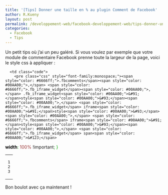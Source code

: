```yaml
---
title: '[Tips] Donner une taille en % au plugin Comment de Facebook'
author: R.Kueny
layout: post
permalink: /developpement-web/facebook-developpement-web/tips-donner-une-taille-en-au-plugin-comment-de-facebook
categories:
  - Facebook
  - Tips
---
```

Un petit tips où j&rsquo;ai un peu galéré. Si vous voulez par exemple que votre module de commentaire Facebook prenne toute la largeur de la page, voici le style css à appliquer :

<div class="wp_syntax">
  <table>
    <tr>
      <td class="line_numbers">
        <pre>1
2
3
</pre>
      </td>
      
      <td class="code">
        <pre class="css" style="font-family:monospace;"><span style="color: #6666ff;">.fbcomments</span><span style="color: #00AA00;">,</span> <span style="color: #6666ff;">.fb_iframe_widget</span><span style="color: #00AA00;">,</span> .fb_iframe_widget<span style="color: #00AA00;">&#91;</span>style<span style="color: #00AA00;">&#93;</span><span style="color: #00AA00;">,</span> <span style="color: #6666ff;">.fb_iframe_widget</span> iframe<span style="color: #00AA00;">&#91;</span>style<span style="color: #00AA00;">&#93;</span><span style="color: #00AA00;">,</span> <span style="color: #6666ff;">.fbcomments</span> iframe<span style="color: #00AA00;">&#91;</span>style<span style="color: #00AA00;">&#93;</span><span style="color: #00AA00;">,</span> <span style="color: #6666ff;">.fb_iframe_widget</span> span<span style="color: #00AA00;">&#123;</span>
<span style="color: #000000; font-weight: bold;">width</span><span style="color: #00AA00;">:</span> <span style="color: #933;">100%</span> !important<span style="color: #00AA00;">;</span>
<span style="color: #00AA00;">&#125;</span></pre>
      </td>
    </tr>
  </table>
</div>

Bon boulot avec ça maintenant !